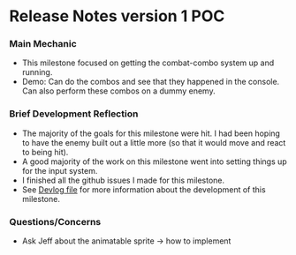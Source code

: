 # Release Notes version 1 POC

### Main Mechanic
 * This milestone focused on getting the combat-combo system up and running.
 * Demo: Can do the combos and see that they happened in the console. Can also perform these combos on a dummy enemy.
  
### Brief Development Reflection
 * The majority of the goals for this milestone were hit. I had been hoping to have the enemy built out a little more (so that it would move and react to being hit).
 * A good majority of the work on this milestone went into setting things up for the input system.
 * I finished all the github issues I made for this milestone.
 * See [Devlog file](https://github.com/IAMColumbia/gp2portfoliogame-CiarennHollis/blob/master/src/BurnoutBuster/Devlog.md) for more information about the development of this milestone.
  
###  Questions/Concerns
 * Ask Jeff about the animatable sprite -> how to implement
